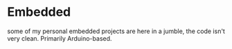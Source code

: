 # Embedded
some of my personal embedded projects are here in a jumble, the code isn't very clean. Primarily Arduino-based.
